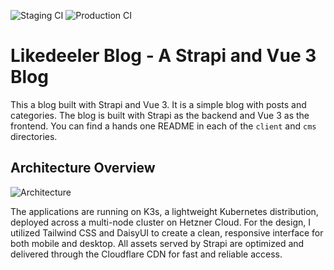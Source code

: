 ![Staging CI](https://github.com/owl-inventions/likedeeler/actions/workflows/staging-ci.yaml/badge.svg)
![Production CI](https://github.com/owl-inventions/likedeeler/actions/workflows/prod-ci.yaml/badge.svg)

# Likedeeler Blog - A Strapi and Vue 3 Blog

This a blog built with Strapi and Vue 3. It is a simple blog with posts and categories. The blog is built with Strapi as the backend and Vue 3 as the frontend. You can find a hands one README in each of the `client` and `cms` directories.

## Architecture Overview

![Architecture](https://d384izg7dl1mko.cloudfront.net/Screenshot_2024_09_08_at_15_24_33_62c7a276c1.png)

The applications are running on K3s, a lightweight Kubernetes distribution, deployed across a multi-node cluster on Hetzner Cloud. For the design, I utilized Tailwind CSS and DaisyUI to create a clean, responsive interface for both mobile and desktop. All assets served by Strapi are optimized and delivered through the Cloudflare CDN for fast and reliable access.
